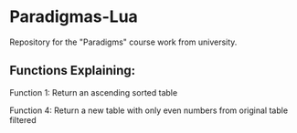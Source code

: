 # Paradigmas-Lua
Repository for the "Paradigms" course work from university.

## Functions Explaining:

Function 1: Return an ascending sorted table

Function 4: Return a new table with only even numbers from original table filtered


